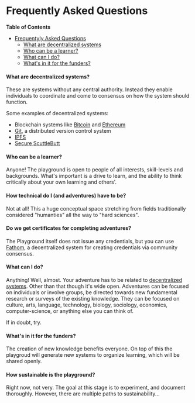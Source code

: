 # Frequently Asked Questions
<!-- markdown-toc start - Don't edit this section. Run M-x markdown-toc-refresh-toc -->
**Table of Contents**

- [Frequentyly Asked Questions](#frequentyly-asked-questions)
    - [What are decentralized systems](#what-are-decentralized-systems)
    - [Who can be a learner?](#who-can-be-a-learner)
    - [What can I do?](#what-can-i-do)
    - [What's in it for the funders?](#whats-in-it-for-the-funders)

<!-- markdown-toc end -->
#### What are decentralized systems?
These are systems without any central authority. Instead they enable individuals
to coordinate and come to consensus on how the system should function. 

Some examples of decentralized systems: 

- Blockchain systems like [Bitcoin](https://bitcoin.org) and
  [Ethereum](https://bitcoin.org/bitcoin.pdf)
- [Git](https://git-scm.com/), a distributed version control system
- [IPFS](https://ipfs.io)
- [Secure ScuttleButt](https://scuttlebutt.nz)

#### Who can be a learner?
Anyone! The playground is open to people of all interests, skill-levels and
backgrounds. What's important is a drive to learn, and the ability to think
critically about your own learning and others'.

#### How technical do I (and adventures) have to be?
Not at all! This a huge conceptual space stretching from fields traditionally
considered "humanties" all the way to "hard sciences".

#### Do we get certificates for completing adventures?
The Playground itself does not issue any credentials, but you can use
[Fathom](https://fathom.network), a decentralized system for creating
credentials via community consensus.

#### What can I do?
Anything! Well, almost. Your adventure has to be related to [decentralized
systems](#what-are-decentralized-systems). Other than that though it's wide
open. Adventures can be focused on individuals or involve groups, be directed
towards new fundamental research or surveys of the existing knowledge. They can
be focused on culture, arts, language, technology, biology, sociology,
economics, computer-science, or anything else you can think of.

If in doubt, try. 

#### What's in it for the funders? 
The creation of new knowledge benefits everyone. On top of this the playgroud
will generate new systems to organize learning, which will be shared openly.

#### How sustainable is the playground?
Right now, not very. The goal at this stage is to experiment, and document
thoroughly. However, there are multiple paths to sustainability...
